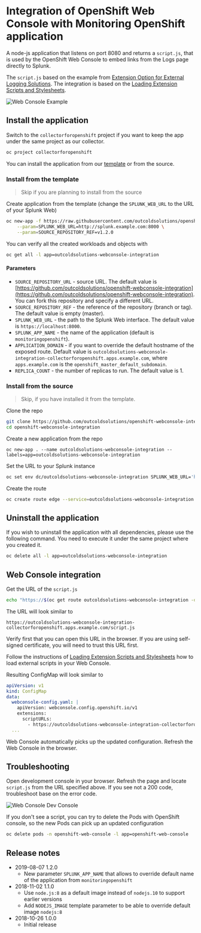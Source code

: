 # Integration of OpenShift Web Console with Monitoring OpenShift application

A node-js application that listens on port 8080 and returns a `script.js`,
that is used by the OpenShift Web Console to embed links from the
Logs page directly to Splunk.

The `script.js` based on the example from [Extension Option for External Logging Solutions](https://docs.openshift.com/container-platform/3.11/install_config/web_console_customization.html#extension-option-for-external-logging-solutions).
The integration is based on the [Loading Extension Scripts and Stylesheets](https://docs.openshift.com/container-platform/3.11/install_config/web_console_customization.html#loading-custom-scripts-and-stylesheets).

![Web Console Example](https://raw.githubusercontent.com/outcoldsolutions/openshift-webconsole-integration/master/docs/webconsole-example.png)

## Install the application

Switch to the `collectorforopenshift` project if you want to keep the app
under the same project as our collector.

```bash
oc project collectorforopenshift
```

You can install the application from our [template](https://github.com/outcoldsolutions/openshift-webconsole-integration/blob/master/openshift/templates/outcoldsolutions-webconsole-integration.yaml)
or from the source.

### Install from the template

> Skip if you are planning to install from the source

Create application from the template (change the `SPLUNK_WEB_URL` to the URL of your Splunk Web)

```bash
oc new-app -f https://raw.githubusercontent.com/outcoldsolutions/openshift-webconsole-integration/v1.2.0/openshift/templates/outcoldsolutions-webconsole-integration.yaml \
    --param=SPLUNK_WEB_URL=http://splunk.example.com:8000 \
    --param=SOURCE_REPOSITORY_REF=v1.2.0
```

You can verify all the created workloads and objects with

```bash
oc get all -l app=outcoldsolutions-webconsole-integration
```

#### Parameters

- `SOURCE_REPOSITORY_URL` - source URL. The default value is
[https://github.com/outcoldsolutions/openshift-webconsole-integration](https://github.com/outcoldsolutions/openshift-webconsole-integration).
You can fork this repository and specify a different URL.
- `SOURCE_REPOSITORY_REF` - the reference of the repository (branch or tag). The
default value is empty (master).
- `SPLUNK_WEB_URL` - the path to the Splunk Web interface. The default value is
`https://localhost:8000`.
- `SPLUNK_APP_NAME` - the name of the application (default is `monitoringopenshift`).
- `APPLICATION_DOMAIN` - if you want to override the default hostname of the
exposed route. Default value is `outcoldsolutions-webconsole-integration-collectorforopenshift.apps.example.com`,
where `apps.example.com` is the `openshift_master_default_subdomain`.
- `REPLICA_COUNT` - the number of replicas to run. The default value is 1.

### Install from the source

> Skip, if you have installed it from the template.

Clone the repo

```bash
git clone https://github.com/outcoldsolutions/openshift-webconsole-integration
cd openshift-webconsole-integration
```

Create a new application from the repo

```
oc new-app . --name outcoldsolutions-webconsole-integration --labels=app=outcoldsolutions-webconsole-integration
```

Set the URL to your Splunk instance

```bash
oc set env dc/outcoldsolutions-webconsole-integration SPLUNK_WEB_URL='http://splunk.example.com:8000'
```

Create the route

```bash
oc create route edge --service=outcoldsolutions-webconsole-integration 
```

## Uninstall the application

If you wish to uninstall the application with all dependencies, please use the following command.
You need to execute it under the same project where you created it.

```bash
oc delete all -l app=outcoldsolutions-webconsole-integration
```

## Web Console integration

Get the URL of the `script.js`

```bash
echo "https://$(oc get route outcoldsolutions-webconsole-integration -o=jsonpath='{.spec.host}')/script.js"
```

The URL will look similar to

```text
https://outcoldsolutions-webconsole-integration-collectorforopenshift.apps.example.com/script.js
```

Verify first that you can open this URL in the browser. If you are using
self-signed certificate, you will need to trust this URL first.

Follow the instructions of [Loading Extension Scripts and Stylesheets](https://docs.openshift.com/container-platform/3.11/install_config/web_console_customization.html#loading-custom-scripts-and-stylesheets)
how to load external scripts in your Web Console.

Resulting ConfigMap will look similar to

```yaml
apiVersion: v1
kind: ConfigMap
data:
  webconsole-config.yaml: |
    apiVersion: webconsole.config.openshift.io/v1
    extensions:
      scriptURLs:
        - https://outcoldsolutions-webconsole-integration-collectorforopenshift.apps.example.com/script.js
  ...
```

Web Console automatically picks up the updated configuration. Refresh the Web Console
in the browser.

## Troubleshooting

Open development console in your browser. Refresh the page and locate `script.js`
from the URL specified above. If you see not a 200 code, troubleshoot base on the 
error code.

![Web Console Dev Console](https://raw.githubusercontent.com/outcoldsolutions/openshift-webconsole-integration/master/docs/webconsole-dev-console.png)


If you don't see a script, you can try to delete the Pods with OpenShift console,
so the new Pods can pick up an updated configuration

```bash
oc delete pods -n openshift-web-console -l app=openshift-web-console
```

## Release notes

- 2019-08-07 1.2.0
    - New parameter `SPLUNK_APP_NAME` that allows to override default name of the application from `monitoringopenshift`
- 2018-11-02 1.1.0
    - Use `node.js:8` as a default image instead of `nodejs.10` to support earlier versions
    - Add `NODEJS_IMAGE` template parameter to be able to override default image `nodejs:8`
- 2018-10-26 1.0.0
    - Initial release
